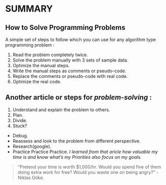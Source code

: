 # SUMMARY #

## How to Solve Programming Problems ##

A simple set of steps to follow which you can use for any algorithm type programming problem :
1. Read the problem completely twice.
1. Solve the problem manually with 3 sets of sample data.
1. Optimize the manual steps.
1. Write the manual steps as comments or pseudo-code.
1. Replace the comments or pseudo-code with real code.
1. Optimize the real code.

## Another article or steps for *problem-solving* : ##
1. Understand and explain the problem to others.
1. Plan.
1. Divide.
1. Stuck?
- Debug.
- Reassess and look to the problem from different perspective.
- Research(google).
- Practice Practice Practice.
*I learned from that aricle how valuable my time is and know what’s my Priorities also focus on my goals.*
> “Pretend your time is worth $1,000/hr. Would you spend five of them doing extra work for free? Would you waste one on being angry?” -Niklas Göke.

